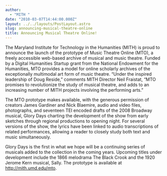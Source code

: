 ```yaml
---
author:
  - "MITH "
date: "2010-03-07T14:44:00.000Z"
layout: ../../layouts/PostLayout.astro
slug: announcing-musical-theatre-online
title: Announcing Musical Theatre Online!
---
```


The Maryland Institute for Technology in the Humanities (MITH) is proud to announce the launch of the prototype of Music Theatre Online (MTO), a freely accessible web-based archive of musical and music theatre. Funded by a Digital Humanities Startup grant from the National Endowment for the Humanities, MTO provides a model for online scholarly archives of the exceptionally multimodal art form of music theatre. “Under the inspired leadership of Doug Reside,” comments MITH Director Neil Fraistat, “MTO promises to revolutionize the study of musical theatre, and adds to an increasing number of MITH projects involving the performing arts.”

The MTO prototype makes available, with the generous permission of creators James Gardiner and Nick Blaemire, audio and video files, photographs, and seventeen TEI encoded drafts of the 2008 Broadway musical, Glory Days charting the development of the show from early sketches through regional productions to opening night. For several versions of the show, the lyrics have been linked to audio transcriptions of related performances, allowing a reader to closely study both text and music simultaneously.

Glory Days is the first in what we hope will be a continuing series of musicals added to the collection in the coming years. Upcoming titles under development include the 1866 melodrama The Black Crook and the 1920 Jerome Kern musical, Sally. The prototype is available at <http://mith.umd.edu/mto>.

